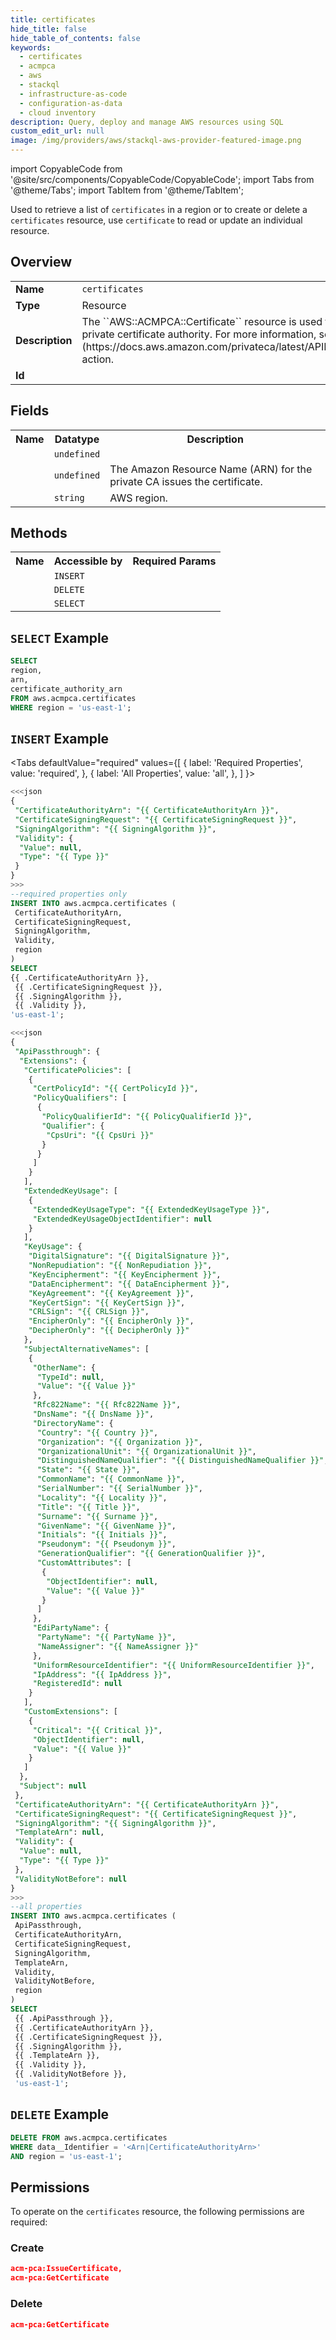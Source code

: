 ```yaml
---
title: certificates
hide_title: false
hide_table_of_contents: false
keywords:
  - certificates
  - acmpca
  - aws
  - stackql
  - infrastructure-as-code
  - configuration-as-data
  - cloud inventory
description: Query, deploy and manage AWS resources using SQL
custom_edit_url: null
image: /img/providers/aws/stackql-aws-provider-featured-image.png
---
```


import CopyableCode from '@site/src/components/CopyableCode/CopyableCode';
import Tabs from '@theme/Tabs';
import TabItem from '@theme/TabItem';


Used to retrieve a list of <code>certificates</code> in a region or to create or delete a <code>certificates</code> resource, use <code>certificate</code> to read or update an individual resource.

## Overview
<table><tbody>
<tr><td><b>Name</b></td><td><code>certificates</code></td></tr>
<tr><td><b>Type</b></td><td>Resource</td></tr>
<tr><td><b>Description</b></td><td>The ``AWS::ACMPCA::Certificate`` resource is used to issue a certificate using your private certificate authority. For more information, see the &#91;IssueCertificate&#93;(https:&#x2F;&#x2F;docs.aws.amazon.com&#x2F;privateca&#x2F;latest&#x2F;APIReference&#x2F;API_IssueCertificate.html) action.</td></tr>
<tr><td><b>Id</b></td><td><CopyableCode code="aws.acmpca.certificates" /></td></tr>
</tbody></table>

## Fields
<table><tbody>
<tr><th>Name</th><th>Datatype</th><th>Description</th></tr>
<tr><td><CopyableCode code="arn" /></td><td><code>undefined</code></td><td></td></tr>
<tr><td><CopyableCode code="certificate_authority_arn" /></td><td><code>undefined</code></td><td>The Amazon Resource Name (ARN) for the private CA issues the certificate.</td></tr>
<tr><td><CopyableCode code="region" /></td><td><code>string</code></td><td>AWS region.</td></tr>

</tbody></table>

## Methods

<table><tbody>
  <tr>
    <th>Name</th>
    <th>Accessible by</th>
    <th>Required Params</th>
  </tr>
  <tr>
    <td><CopyableCode code="create_resource" /></td>
    <td><code>INSERT</code></td>
    <td><CopyableCode code="data__DesiredState, region" /></td>
  </tr>
  <tr>
    <td><CopyableCode code="delete_resource" /></td>
    <td><code>DELETE</code></td>
    <td><CopyableCode code="data__Identifier, region" /></td>
  </tr>
  <tr>
    <td><CopyableCode code="list_resource" /></td>
    <td><code>SELECT</code></td>
    <td><CopyableCode code="region" /></td>
  </tr>
</tbody></table>

## `SELECT` Example
```sql
SELECT
region,
arn,
certificate_authority_arn
FROM aws.acmpca.certificates
WHERE region = 'us-east-1';
```

## `INSERT` Example

<Tabs
    defaultValue="required"
    values={[
      { label: 'Required Properties', value: 'required', },
      { label: 'All Properties', value: 'all', },
    ]
}>
<TabItem value="required">

```sql
<<<json
{
 "CertificateAuthorityArn": "{{ CertificateAuthorityArn }}",
 "CertificateSigningRequest": "{{ CertificateSigningRequest }}",
 "SigningAlgorithm": "{{ SigningAlgorithm }}",
 "Validity": {
  "Value": null,
  "Type": "{{ Type }}"
 }
}
>>>
--required properties only
INSERT INTO aws.acmpca.certificates (
 CertificateAuthorityArn,
 CertificateSigningRequest,
 SigningAlgorithm,
 Validity,
 region
)
SELECT 
{{ .CertificateAuthorityArn }},
 {{ .CertificateSigningRequest }},
 {{ .SigningAlgorithm }},
 {{ .Validity }},
'us-east-1';
```
</TabItem>
<TabItem value="all">

```sql
<<<json
{
 "ApiPassthrough": {
  "Extensions": {
   "CertificatePolicies": [
    {
     "CertPolicyId": "{{ CertPolicyId }}",
     "PolicyQualifiers": [
      {
       "PolicyQualifierId": "{{ PolicyQualifierId }}",
       "Qualifier": {
        "CpsUri": "{{ CpsUri }}"
       }
      }
     ]
    }
   ],
   "ExtendedKeyUsage": [
    {
     "ExtendedKeyUsageType": "{{ ExtendedKeyUsageType }}",
     "ExtendedKeyUsageObjectIdentifier": null
    }
   ],
   "KeyUsage": {
    "DigitalSignature": "{{ DigitalSignature }}",
    "NonRepudiation": "{{ NonRepudiation }}",
    "KeyEncipherment": "{{ KeyEncipherment }}",
    "DataEncipherment": "{{ DataEncipherment }}",
    "KeyAgreement": "{{ KeyAgreement }}",
    "KeyCertSign": "{{ KeyCertSign }}",
    "CRLSign": "{{ CRLSign }}",
    "EncipherOnly": "{{ EncipherOnly }}",
    "DecipherOnly": "{{ DecipherOnly }}"
   },
   "SubjectAlternativeNames": [
    {
     "OtherName": {
      "TypeId": null,
      "Value": "{{ Value }}"
     },
     "Rfc822Name": "{{ Rfc822Name }}",
     "DnsName": "{{ DnsName }}",
     "DirectoryName": {
      "Country": "{{ Country }}",
      "Organization": "{{ Organization }}",
      "OrganizationalUnit": "{{ OrganizationalUnit }}",
      "DistinguishedNameQualifier": "{{ DistinguishedNameQualifier }}",
      "State": "{{ State }}",
      "CommonName": "{{ CommonName }}",
      "SerialNumber": "{{ SerialNumber }}",
      "Locality": "{{ Locality }}",
      "Title": "{{ Title }}",
      "Surname": "{{ Surname }}",
      "GivenName": "{{ GivenName }}",
      "Initials": "{{ Initials }}",
      "Pseudonym": "{{ Pseudonym }}",
      "GenerationQualifier": "{{ GenerationQualifier }}",
      "CustomAttributes": [
       {
        "ObjectIdentifier": null,
        "Value": "{{ Value }}"
       }
      ]
     },
     "EdiPartyName": {
      "PartyName": "{{ PartyName }}",
      "NameAssigner": "{{ NameAssigner }}"
     },
     "UniformResourceIdentifier": "{{ UniformResourceIdentifier }}",
     "IpAddress": "{{ IpAddress }}",
     "RegisteredId": null
    }
   ],
   "CustomExtensions": [
    {
     "Critical": "{{ Critical }}",
     "ObjectIdentifier": null,
     "Value": "{{ Value }}"
    }
   ]
  },
  "Subject": null
 },
 "CertificateAuthorityArn": "{{ CertificateAuthorityArn }}",
 "CertificateSigningRequest": "{{ CertificateSigningRequest }}",
 "SigningAlgorithm": "{{ SigningAlgorithm }}",
 "TemplateArn": null,
 "Validity": {
  "Value": null,
  "Type": "{{ Type }}"
 },
 "ValidityNotBefore": null
}
>>>
--all properties
INSERT INTO aws.acmpca.certificates (
 ApiPassthrough,
 CertificateAuthorityArn,
 CertificateSigningRequest,
 SigningAlgorithm,
 TemplateArn,
 Validity,
 ValidityNotBefore,
 region
)
SELECT 
 {{ .ApiPassthrough }},
 {{ .CertificateAuthorityArn }},
 {{ .CertificateSigningRequest }},
 {{ .SigningAlgorithm }},
 {{ .TemplateArn }},
 {{ .Validity }},
 {{ .ValidityNotBefore }},
 'us-east-1';
```
</TabItem>
</Tabs>

## `DELETE` Example

```sql
DELETE FROM aws.acmpca.certificates
WHERE data__Identifier = '<Arn|CertificateAuthorityArn>'
AND region = 'us-east-1';
```

## Permissions

To operate on the <code>certificates</code> resource, the following permissions are required:

### Create
```json
acm-pca:IssueCertificate,
acm-pca:GetCertificate
```

### Delete
```json
acm-pca:GetCertificate
```

